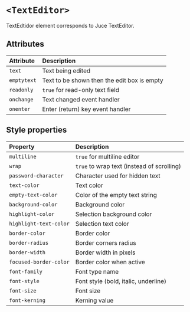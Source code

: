 # `<TextEditor>`

TextEdtidor element corresponds to Juce TextEditor.

## Attributes

| Attribute   | Description                                 |
|:------------|:--------------------------------------------|
| `text`      | Text being edited                           |
| `emptytext` | Text to be shown then the edit box is empty |
| `readonly`  | `true` for read-only text field             |
| `onchange`  | Text changed event handler                  |
| `onenter`   | Enter (return) key event handler            |


## Style properties

| Property               | Description                                |
|:-----------------------|:-------------------------------------------|
| `multiline`            | `true` for multiline editor                |
| `wrap`                 | `true` to wrap text (instead of scrolling) |
| `password-character`   | Character used for hidden text             |
| `text-color`           | Text color                                 |
| `empty-text-color`     | Color of the empty text string             |
| `background-color`     | Background color                           |
| `highlight-color`      | Selection background color                 |
| `highlight-text-color` | Selection text color                       |
| `border-color`         | Border color                               |
| `border-radius`        | Border corners radius                      |
| `border-width`         | Border width in pixels                     |
| `focused-border-color` | Border color when active                   |
| `font-family`          | Font type name                             |
| `font-style`           | Font style (bold, italic, underline)       |
| `font-size`            | Font size                                  |
| `font-kerning`         | Kerning value                              |
